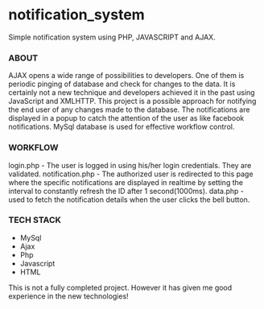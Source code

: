 # notification_system
Simple notification system using PHP, JAVASCRIPT and AJAX. 

<h3>ABOUT</h3>
  AJAX opens a wide range of possibilities to developers. One of them is periodic pinging of database and check for changes to the data. It is certainly not a new technique and developers achieved it in the past using JavaScript and XMLHTTP. This project is a possible approach for notifying the end user of any changes made to the database. The notifications are displayed in a popup to catch the attention of the user as like facebook notifications. MySql database is used for effective workflow control.
  
<h3>WORKFLOW</h3>
  login.php - The user is logged in using his/her login credentials. They are validated.
  notification.php - The authorized user is redirected to this page where the specific notifications are displayed in realtime by setting the interval to constantly refresh the ID after 1 second(1000ms).
  data.php - used to fetch the notification details when the user clicks the bell button.
  
<h3>TECH STACK</h3>
  <ul>
  <li>MySql</li><li>Ajax</li><li>Php</li><li>Javascript</li><li>HTML</li>
</ul>

This is not a fully completed project. However it has given me good experience in the new technologies! 
  
  
